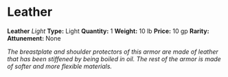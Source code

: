 # Leather

**Leather**
_Light_
**Type:** Light
**Quantity:** 1
**Weight:** 10 lb
**Price:** 10 gp
**Rarity:** 
**Attunement:** None

*The breastplate and shoulder protectors of this armor are made of leather that has been stiffened by being boiled in oil. The rest of the armor is made of softer and more flexible materials.*